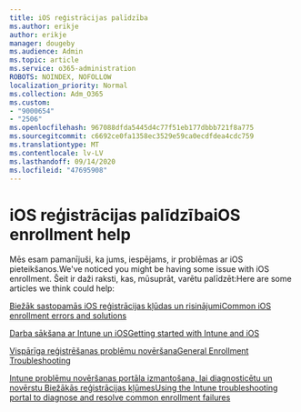 ```yaml
---
title: iOS reģistrācijas palīdzība
ms.author: erikje
author: erikje
manager: dougeby
ms.audience: Admin
ms.topic: article
ms.service: o365-administration
ROBOTS: NOINDEX, NOFOLLOW
localization_priority: Normal
ms.collection: Adm_O365
ms.custom:
- "9000654"
- "2506"
ms.openlocfilehash: 967088dfda5445d4c77f51eb177dbbb721f8a775
ms.sourcegitcommit: c6692ce0fa1358ec3529e59ca0ecdfdea4cdc759
ms.translationtype: MT
ms.contentlocale: lv-LV
ms.lasthandoff: 09/14/2020
ms.locfileid: "47695908"
---
```

# <a name="ios-enrollment-help"></a><span data-ttu-id="9cadc-102">iOS reģistrācijas palīdzība</span><span class="sxs-lookup"><span data-stu-id="9cadc-102">iOS enrollment help</span></span>

<span data-ttu-id="9cadc-103">Mēs esam pamanījuši, ka jums, iespējams, ir problēmas ar iOS pieteikšanos.</span><span class="sxs-lookup"><span data-stu-id="9cadc-103">We've noticed you might be having some issue with iOS enrollment.</span></span> <span data-ttu-id="9cadc-104">Šeit ir daži raksti, kas, mūsuprāt, varētu palīdzēt:</span><span class="sxs-lookup"><span data-stu-id="9cadc-104">Here are some articles we think could help:</span></span> 

[<span data-ttu-id="9cadc-105">Biežāk sastopamās iOS reģistrācijas kļūdas un risinājumi</span><span class="sxs-lookup"><span data-stu-id="9cadc-105">Common iOS enrollment errors and solutions</span></span>](https://support.microsoft.com/help/4039809/troubleshooting-ios-device-enrollment-in-intune)

[<span data-ttu-id="9cadc-106">Darba sākšana ar Intune un iOS</span><span class="sxs-lookup"><span data-stu-id="9cadc-106">Getting started with Intune and iOS</span></span>](https://docs.microsoft.com/intune/enrollment/ios-enroll)

[<span data-ttu-id="9cadc-107">Vispārīga reģistrēšanas problēmu novēršana</span><span class="sxs-lookup"><span data-stu-id="9cadc-107">General Enrollment Troubleshooting</span></span>](https://docs.microsoft.com/intune/enrollment/troubleshoot-device-enrollment-in-intune)

[<span data-ttu-id="9cadc-108">Intune problēmu novēršanas portāla izmantošana, lai diagnosticētu un novērstu Biežākās reģistrācijas kļūmes</span><span class="sxs-lookup"><span data-stu-id="9cadc-108">Using the Intune troubleshooting portal to diagnose and resolve common enrollment failures</span></span>](https://docs.microsoft.com/intune/help-desk-operators)